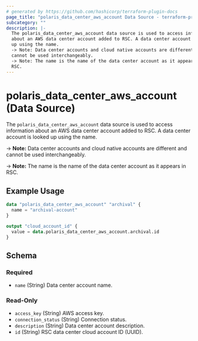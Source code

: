 ```yaml
---
# generated by https://github.com/hashicorp/terraform-plugin-docs
page_title: "polaris_data_center_aws_account Data Source - terraform-provider-polaris"
subcategory: ""
description: |-
  The polaris_data_center_aws_account data source is used to access information
  about an AWS data center account added to RSC. A data center account is looked
  up using the name.
  -> Note: Data center accounts and cloud native accounts are different and
  cannot be used interchangeably.
  -> Note: The name is the name of the data center account as it appears in
  RSC.
---
```


# polaris_data_center_aws_account (Data Source)

The `polaris_data_center_aws_account` data source is used to access information
about an AWS data center account added to RSC. A data center account is looked
up using the name.

-> **Note:** Data center accounts and cloud native accounts are different and
   cannot be used interchangeably.

-> **Note:** The name is the name of the data center account as it appears in
   RSC.

## Example Usage

```terraform
data "polaris_data_center_aws_account" "archival" {
  name = "archival-account"
}

output "cloud_account_id" {
  value = data.polaris_data_center_aws_account.archival.id
}
```

<!-- schema generated by tfplugindocs -->
## Schema

### Required

- `name` (String) Data center account name.

### Read-Only

- `access_key` (String) AWS access key.
- `connection_status` (String) Connection status.
- `description` (String) Data center account description.
- `id` (String) RSC data center cloud account ID (UUID).
